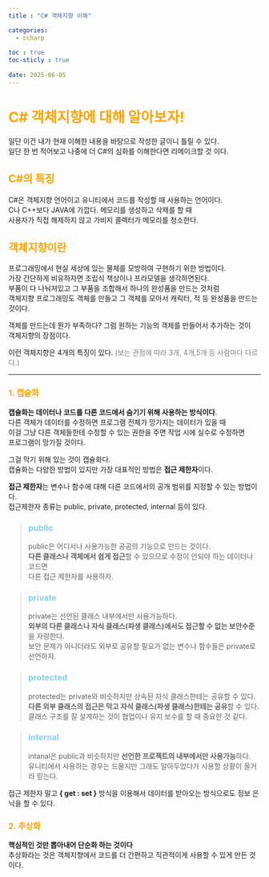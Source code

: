 ```yaml
---
title : "C# 객체지향 이해"

categories:
  - ccharp
  
toc : true
toc-sticly : true
  
date: 2025-06-05
---
```


# <span style="color:orange"> C# 객체지향에 대해 알아보자!</span>
일단 이건 내가 현재 이해한 내용을 바탕으로 작성한 글이니 틀릴 수 있다.   
일단 한 번 적어보고 나중에 더 C#의 심화를 이해한다면 리메이크할 것 이다.
      
## <span style="color:orange"> C#의 특징 </span>
C#은 객체지향 언어이고 유니티에서 코드를 작성할 때 사용하는 언어이다.    
C나 C++보다 JAVA에 가깝다. 메모리를 생성하고 삭제를 할 때   
사용자가 직접 해제하지 않고 가비지 콜렉터가 메모리를 청소한다.

## <span style="color:orange">객체지향이란 </span>
프로그래밍에서 현실 세상에 있는 물체를 모방하여 구현하기 위한 방법이다.    
가장 간단하게 비유하자면 조립식 책상이나 프라모델을 생각하면된다.   
부품이 다 나눠져있고 그 부품을 조합해서 하나의 완성품을 만드는 것처럼   
객체지향 프로그래밍도 객체를 만들고 그 객체를 모아서 캐릭터, 적 등 완성품을 만드는 것이다.

객체를 만드는데 뭔가 부족하다? 그럼 원하는 기능의 객체를 만들어서 추가하는 것이    
객체지향의 장점이다.    

이런 객체지향은 4개의 특징이 있다. <span style="color:gray"> (보는 관점에 따라 3개, 4개,5개 등 사람마다 다르다.) </span>

---

### <span style="color:orange"> 1. 캡슐화 </span>
**캡슐화는 데이터나 코드를 다른 코드에서 숨기기 위해 사용하는 방식이다**.   
다른 객체가 데이터를 수정하면 프로그램 전체가 망가지는 데이터가 있을 때    
이걸 그냥 다른 객체들한테 수정할 수 있는 권한을 주면 작업 시에 실수로 수정하면    
프로그램이 망가질 것이다. 

그걸 막기 위해 있는 것이 캡슐화다.    
캡슐화는 다양한 방법이 있지만 가장 대표적인 방법은 **접근 제한자**이다.

**접근 제한자**는 변수나 함수에 대해 다른 코드에서의 공개 범위를 지정할 수 있는 방법이다.     
접근제한자 종류는 public, private, protected, internal 등이 있다.
> ### <span style="color:skyblue">public </span>
> public은 어디서나 사용가능한 공공의 기능으로 만드는 것이다.   
> **다른 클래스나 객체에서 쉽게 접근**할 수 있으므로 수정이 안되야 하는 데이터나 코드면    
> 다른 접근 제한자를 사용하자.

> ### <span style="color:skyblue">private </span>
> private는 선언된 클래스 내부에서만 사용가능하다.   
> **외부의 다른 클래스나 자식 클래스(파생 클래스)에서도 접근할 수 없는 보안수준**을 자랑한다.    
> 보안 문제가 아니더라도 외부로 공유할 필요가 없는 변수나 함수들은 private로 선언하자.

> ### <span style="color:skyblue">protected </span>
> protected는 private와 비슷하지만 상속된 자식 클래스한테는 공유할 수 있다.   
> **다른 외부 클래스의 접근은 막고 자식 클래스(파생 클래스)한테는 공유**할 수 있다.  
> 클래스 구조를 잘 설계하는 것이 협업이나 유지 보수를 할 때 중요한 것 같다.

> ### <span style="color:skyblue">internal </span>
> intanal은 public과 비슷하지만 **선언한 프로젝트의 내부에서만 사용가능**하다.  
> 유니티에서 사용하는 경우는 드물지만 그래도 알아두었다가 사용할 상황이 올거라 믿는다.
> 


접근 제한자 말고 **{ get : set }** 방식을 이용해서 데이터를 받아오는 방식으로도 정보 은닉을 할 수 있다.


### <span style="color:orange"> 2. 추상화 </span>
**핵심적인 것만 뽑아내어 단순화 하는 것이다**   
추상화라는 것은 객체지향에서 코드를 더 간편하고 직관적이게 사용할 수 있게 만든 것이다.   


